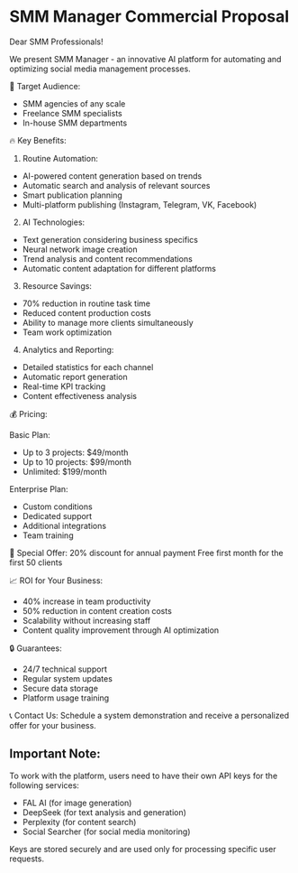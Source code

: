 
# SMM Manager Commercial Proposal

Dear SMM Professionals!

We present SMM Manager - an innovative AI platform for automating and optimizing social media management processes.

🎯 Target Audience:
- SMM agencies of any scale
- Freelance SMM specialists
- In-house SMM departments

🔥 Key Benefits:

1. Routine Automation:
- AI-powered content generation based on trends
- Automatic search and analysis of relevant sources
- Smart publication planning
- Multi-platform publishing (Instagram, Telegram, VK, Facebook)

2. AI Technologies:
- Text generation considering business specifics
- Neural network image creation
- Trend analysis and content recommendations
- Automatic content adaptation for different platforms

3. Resource Savings:
- 70% reduction in routine task time
- Reduced content production costs
- Ability to manage more clients simultaneously
- Team work optimization

4. Analytics and Reporting:
- Detailed statistics for each channel
- Automatic report generation
- Real-time KPI tracking
- Content effectiveness analysis

💰 Pricing:

Basic Plan:
- Up to 3 projects: $49/month
- Up to 10 projects: $99/month
- Unlimited: $199/month

Enterprise Plan:
- Custom conditions
- Dedicated support
- Additional integrations
- Team training

🎁 Special Offer:
20% discount for annual payment
Free first month for the first 50 clients

📈 ROI for Your Business:
- 40% increase in team productivity
- 50% reduction in content creation costs
- Scalability without increasing staff
- Content quality improvement through AI optimization

🔒 Guarantees:
- 24/7 technical support
- Regular system updates
- Secure data storage
- Platform usage training

📞 Contact Us:
Schedule a system demonstration and receive a personalized offer for your business.

## Important Note:

To work with the platform, users need to have their own API keys for the following services:
- FAL AI (for image generation)
- DeepSeek (for text analysis and generation)
- Perplexity (for content search)
- Social Searcher (for social media monitoring)

Keys are stored securely and are used only for processing specific user requests.
